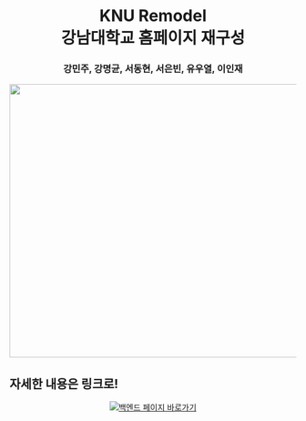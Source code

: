 <h1 align="center">KNU Remodel<br><strong>강남대학교 홈페이지 재구성</strong></h1>


<h3 align="center">강민주, 강명균, 서동현, 서은빈, 유우열, 이인재</h3>



<p align="center">
<img src="https://github.com/user-attachments/assets/285a7b09-ef4d-4578-b048-573d132d33b3"  width="850" height="480"  />
</p>

## 자세한 내용은 링크로!
<p align="center" width="200">
  <a href="https://github.com/int11/knwremodel/tree/KUN-REPLICA-TEAM">
    <img src="https://img.shields.io/badge/백엔드%20페이지%20바로가기-666666?style=for-the-badge&logo=github&logoColor=white" alt="백엔드 페이지 바로가기">
  </a>
</p>

